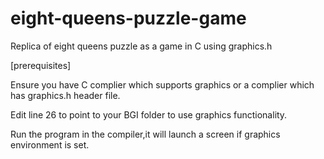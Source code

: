 # eight-queens-puzzle-game
Replica of eight queens puzzle as a game in C using graphics.h

[prerequisites]

Ensure you have C complier which supports graphics or a complier which has graphics.h header file.

Edit line 26 to point to your BGI folder to use graphics functionality.

Run the program in the compiler,it will launch a screen if graphics environment is set.

